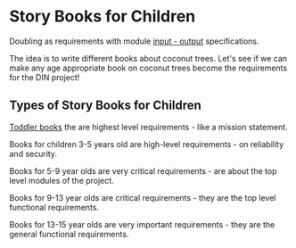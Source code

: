# Story Books for Children

Doubling as requirements with module [input - output](https://github.com/beyond-decentralized/AIRroot/issues/4) specifications.

The idea is to write different books about coconut trees. Let's see if we can make any age appropriate book on coconut trees become the requirements for the DIN project!

## Types of Story Books for Children

[Toddler books](./Age_1_to_3) the are highest level requirements - like a mission statement.

Books for children 3-5 years old are high-level requirements -  on reliability and security.

Books for 5-9 year olds are very critical requirements - are about the top level modules of the project.

Books for 9-13 year olds are critical requirements - they are the top level functional requirements.

Books for 13-15 year olds are very important requirements - they are the general functional requirements.
